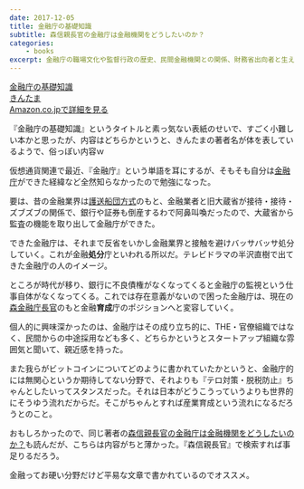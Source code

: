 ```yaml
---
date: 2017-12-05
title: 金融庁の基礎知識
subtitle: 森信親長官の金融庁は金融機関をどうしたいのか？
categories: 
    - books
excerpt: 金融庁の職場文化や監督行政の歴史、民間金融機関との関係、財務省出向者と生え抜きキャリアと民間出身者の微妙な関係などなど。
---
```



<div class="__media"><a href="https://www.amazon.co.jp/dp/B076M92FCK/?tag=warikiru-22" target="_blank" rel="noopener">
<img src="https://images-fe.ssl-images-amazon.com/images/I/41sIb%2BGXEZL.jpg" alt="" class="__media__image">
<div class="__media__body">
    <div>金融庁の基礎知識</div>
    <div class="__media__text">きんたま</div>
    <div>Amazon.co.jpで詳細を見る</div>
</div>
</a></div>

『金融庁の基礎知識』というタイトルと素っ気ない表紙のせいで、すごく小難しい本かと思ったが、内容はどちらかというと、きんたまの著者名が体を表しているようで、俗っぽい内容ｗ

仮想通貨関連で最近、『金融庁』という単語を耳にするが、そもそも自分は[金融庁](https://ja.wikipedia.org/wiki/%E9%87%91%E8%9E%8D%E5%BA%81)ができた経緯など全然知らなかったので勉強になった。

要は、昔の金融業界は[護送船団方式](https://ja.wikipedia.org/wiki/%E8%AD%B7%E9%80%81%E8%88%B9%E5%9B%A3%E6%96%B9%E5%BC%8F)のもと、金融業者と旧大蔵省が接待・接待・ズブズブの関係で、銀行や証券も倒産するわで阿鼻叫喚だったので、大蔵省から監査の機能を取り出して金融庁ができた。

できた金融庁は、それまで反省をいかし金融業界と接触を避けバッサバッサ処分していく。これが金融**処分**庁といわれる所以だ。テレビドラマの半沢直樹で出てきた金融庁の人のイメージ。

ところが時代が移り、銀行に不良債権がなくなってくると金融庁の監視という仕事自体がなくなってくる。これでは存在意義がないので困った金融庁は、現在の[森金融庁長官](https://forbesjapan.com/articles/detail/17848)のもと金融**育成**庁のポジションへと変容していく。

個人的に興味深かったのは、金融庁はその成り立ち的に、THE・官僚組織ではなく、民間からの中途採用なども多く、どちらかというとスタートアップ組織な雰囲気と聞いて、親近感を持った。

また我らがビットコインについてどのように書かれていたかというと、金融庁的には無関心というか期待してない分野で、それよりも『テロ対策・脱税防止』ちゃんとしたいってスタンスだった。それは日本がどうこうっていうよりも世界的にそうゆう流れだからだ。そこがちゃんとすれば産業育成という流れになるだろうとのこと。

おもしろかったので、同じ著者の[森信親長官の金融庁は金融機関をどうしたいのか？](https://www.amazon.co.jp/dp/B075D85PR7/?tag=warikiru-22)も読んだが、こちらは内容がちと薄かった。『森信親長官』で検索すれば事足りるだろう。

金融ってお硬い分野だけど平易な文章で書かれているのでオススメ。